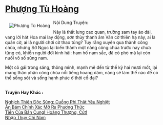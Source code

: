 <a href="https://utruyen.com/phuong-tu-hoang/458/" title="Phượng Tù Hoàng"><h1>Phượng Tù Hoàng</h1></a><div style="display:table"><img align="right" style="float: left; padding: 10px;" src="https://utruyen.com/images/story/200x260/phuong-tu-hoang.jpg" alt="Phượng Tù Hoàng">Nội Dung Truyện:<p></p>Này là thắt lưng cao quan, trường sam tay áo dài, vang lời hát Hoa mai lay động, sơn thủy thanh âm Ván cờ thiên hạ này, ai là quân cờ, ai là người chơi cờ thao túng? Tuy rằng xuyên qua thành công chúa, nhưng Sở Ngọc lại biến thành một nàng công chúa trước nay chưa từng có, khiến người đời kinh hãi: ham hố nam sắc, đã có phò mã lại còn nuôi vô số sủng nam.<p></p>Một cô gái trong sáng, thông minh, mạnh mẽ đến từ thế kỷ hai mươi mốt, lại mang thân phận công chúa nổi tiếng hoang dâm, nàng sẽ làm thế nào để có thể sống sót và sống hạnh phúc ở thời cổ đại?</div><p><br><b>Truyện Hay Khác :</b></p><a href="https://utruyen.com/nghich-thien-doc-sung-cuong-phi-that-yeu-nghiet/10444/" alt="Nghịch Thiên Độc Sủng: Cuồng Phi Thật Yêu Nghiệt">Nghịch Thiên Độc Sủng: Cuồng Phi Thật Yêu Nghiệt</a><br/><a href="https://www.flickr.com/photos/183745219@N08/49194128007/" alt="Ăn Bám Chính Xác Mở Ra Phương Thức">Ăn Bám Chính Xác Mở Ra Phương Thức</a><br/><a href="https://github.com/quanluxury/truyenhot/tree/master/truyenhay/13413/" alt="Tiền Của Bản Cung! Hoàng Thượng, Cút!">Tiền Của Bản Cung! Hoàng Thượng, Cút!</a><br/><a href="https://www.flickr.com/photos/184340401@N07/48818556743/" alt="Nhập Thụy Chỉ Nam">Nhập Thụy Chỉ Nam</a><br/>